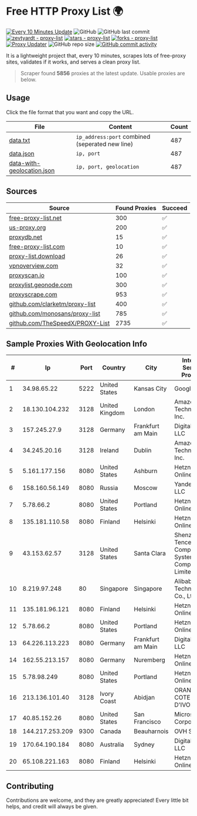 
# Free HTTP Proxy List 🌍

[![Every 10 Minutes Update](https://github.com/mertguvencli/http-proxy-list/actions/workflows/main.yml/badge.svg?branch=main)](https://github.com/mertguvencli/http-proxy-list/actions/workflows/main.yml)
![GitHub](https://img.shields.io/github/license/mertguvencli/http-proxy-list)
![GitHub last commit](https://img.shields.io/github/last-commit/mertguvencli/http-proxy-list)
[![zevtyardt - proxy-list](https://img.shields.io/static/v1?label=zevtyardt&message=proxy-list&color=blue&logo=github)](https://github.com/zevtyardt/proxy-list "Go to GitHub repo")
[![stars - proxy-list](https://img.shields.io/github/stars/zevtyardt/proxy-list?style=social)](https://github.com/zevtyardt/proxy-list)
[![forks - proxy-list](https://img.shields.io/github/forks/zevtyardt/proxy-list?style=social)](https://github.com/zevtyardt/proxy-list)
[![Proxy Updater](https://github.com/zevtyardt/proxy-list/workflows/Proxy%20Updater/badge.svg)](https://github.com/zevtyardt/proxy-list/actions?query=workflow:"Proxy+Updater")
![GitHub repo size](https://img.shields.io/github/repo-size/zevtyardt/proxy-list)
[![GitHub commit activity](https://img.shields.io/github/commit-activity/m/zevtyardt/proxy-list?logo=commits)](https://github.com/zevtyardt/proxy-list/commits/main)

It is a lightweight project that, every 10 minutes, scrapes lots of free-proxy sites, validates if it works, and serves a clean proxy list.

> Scraper found **5856** proxies at the latest update. Usable proxies are below.

## Usage

Click the file format that you want and copy the URL.

|File|Content|Count|
|----|-------|-----|
|[data.txt](https://raw.githubusercontent.com/mertguvencli/http-proxy-list/main/proxy-list/data.txt)|`ip_address:port` combined (seperated new line)|487|
|[data.json](https://raw.githubusercontent.com/mertguvencli/http-proxy-list/main/proxy-list/data.json)|`ip, port`|487|
|[data-with-geolocation.json](https://raw.githubusercontent.com/mertguvencli/http-proxy-list/main/proxy-list/data-with-geolocation.json)|`ip, port, geolocation`|487|

## Sources

|Source|Found Proxies|Succeed|
|------|-------------|-------|
|[free-proxy-list.net](https://free-proxy-list.net)|300|✅|
|[us-proxy.org](https://www.us-proxy.org)|200|✅|
|[proxydb.net](http://proxydb.net)|15|✅|
|[free-proxy-list.com](https://free-proxy-list.com/?page=&port=&type%5B%5D=http&type%5B%5D=https&up_time=0&search=Search)|10|✅|
|[proxy-list.download](https://www.proxy-list.download/HTTP)|26|✅|
|[vpnoverview.com](https://vpnoverview.com/privacy/anonymous-browsing/free-proxy-servers)|32|✅|
|[proxyscan.io](https://www.proxyscan.io)|100|✅|
|[proxylist.geonode.com](https://proxylist.geonode.com/api/proxy-list?limit=300&page=1&sort_by=lastChecked&sort_type=desc&protocols=http,https)|300|✅|
|[proxyscrape.com](https://api.proxyscrape.com/v2/?request=displayproxies&protocol=http&timeout=10000&country=all&ssl=all&anonymity=all)|953|✅|
|[github.com/clarketm/proxy-list](https://raw.githubusercontent.com/clarketm/proxy-list/master/proxy-list-raw.txt)|400|✅|
|[github.com/monosans/proxy-list](https://raw.githubusercontent.com/monosans/proxy-list/main/proxies/http.txt)|785|✅|
|[github.com/TheSpeedX/PROXY-List](https://raw.githubusercontent.com/TheSpeedX/PROXY-List/master/http.txt)|2735|✅|


## Sample Proxies With Geolocation Info

|#|Ip|Port|Country|City|Internet Service Provider|
|-|--|----|-------|----|-------------------------|
|1|34.98.65.22|5222|United States|Kansas City|Google LLC|
|2|18.130.104.232|3128|United Kingdom|London|Amazon Technologies Inc.|
|3|157.245.27.9|3128|Germany|Frankfurt am Main|DigitalOcean, LLC|
|4|34.245.20.16|3128|Ireland|Dublin|Amazon Technologies Inc.|
|5|5.161.177.156|8080|United States|Ashburn|Hetzner Online GmbH|
|6|158.160.56.149|8080|Russia|Moscow|Yandex.Cloud LLC|
|7|5.78.66.2|8080|United States|Portland|Hetzner Online GmbH|
|8|135.181.110.58|8080|Finland|Helsinki|Hetzner Online GmbH|
|9|43.153.62.57|3128|United States|Santa Clara|Shenzhen Tencent Computer Systems Company Limited|
|10|8.219.97.248|80|Singapore|Singapore|Alibaba (US) Technology Co., Ltd.|
|11|135.181.96.121|8080|Finland|Helsinki|Hetzner Online GmbH|
|12|5.78.66.2|8080|United States|Portland|Hetzner Online GmbH|
|13|64.226.113.223|8080|Germany|Frankfurt am Main|DigitalOcean, LLC|
|14|162.55.213.157|8080|Germany|Nuremberg|Hetzner Online GmbH|
|15|5.78.98.249|8080|United States|Portland|Hetzner Online GmbH|
|16|213.136.101.40|3128|Ivory Coast|Abidjan|ORANGE COTE D'IVOIRE|
|17|40.85.152.26|8080|United States|San Francisco|Microsoft Corporation|
|18|144.217.253.209|9300|Canada|Beauharnois|OVH SAS|
|19|170.64.190.184|8080|Australia|Sydney|DigitalOcean, LLC|
|20|65.108.221.163|8080|Finland|Helsinki|Hetzner Online GmbH|



## Contributing

Contributions are welcome, and they are greatly appreciated! Every
little bit helps, and credit will always be given.

